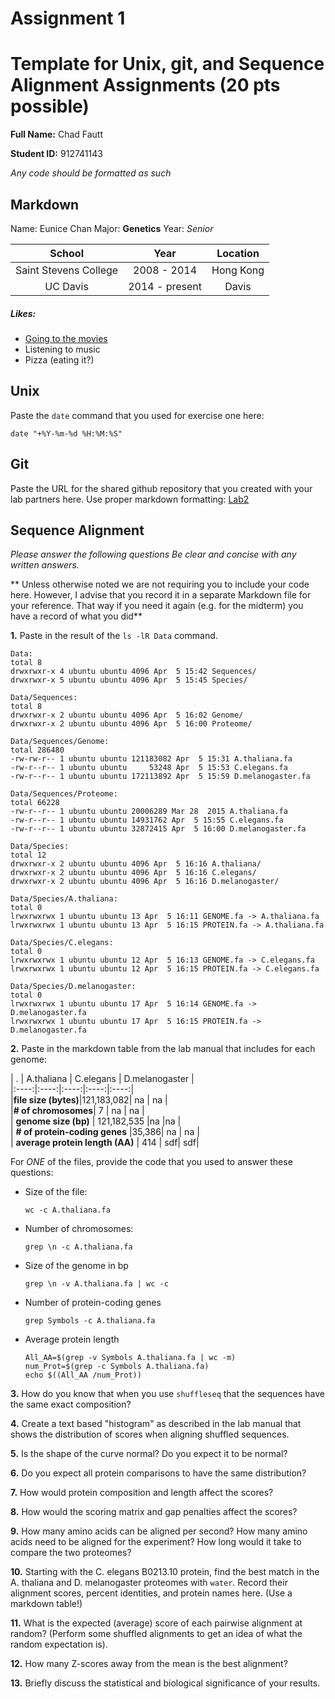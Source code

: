 Assignment 1
==============

# Template for Unix, git, and Sequence Alignment Assignments (20 pts possible)

__Full Name:__ Chad Fautt

__Student ID:__ 912741143

*_Any code should be formatted as such_*

## Markdown

Name: Eunice Chan
Major: **Genetics**
Year: _Senior_

| School | Year | Location |
|:------:|:----:|:--------:|
| Saint Stevens College | 2008 - 2014 | Hong Kong|
| UC Davis | 2014 - present | Davis

##### Likes:
* [Going to the movies](www.moviepass.com)
* Listening to music
* Pizza (eating it?)


## Unix

Paste the `date` command that you used for exercise one here:

    date "+%Y-%m-%d %H:%M:%S"

## Git

Paste the URL for the shared github repository that you created with your lab partners here.  Use proper markdown formatting: [Lab2](https://github.com/geebus77/lab2)




## Sequence Alignment

*_Please answer the following questions Be clear and concise with any written answers._*

** Unless otherwise noted we are not requiring you to include your code here.  However, I advise that you record it in a separate Markdown file for your reference.  That way if you need it again (e.g. for the midterm) you have a record of what you did**

__1.__ Paste in the result of the `ls -lR Data` command.

    Data:
    total 8
    drwxrwxr-x 4 ubuntu ubuntu 4096 Apr  5 15:42 Sequences/
    drwxrwxr-x 5 ubuntu ubuntu 4096 Apr  5 15:45 Species/

    Data/Sequences:
    total 8
    drwxrwxr-x 2 ubuntu ubuntu 4096 Apr  5 16:02 Genome/
    drwxrwxr-x 2 ubuntu ubuntu 4096 Apr  5 16:00 Proteome/

    Data/Sequences/Genome:
    total 286480
    -rw-rw-r-- 1 ubuntu ubuntu 121183082 Apr  5 15:31 A.thaliana.fa
    -rw-r--r-- 1 ubuntu ubuntu     53248 Apr  5 15:53 C.elegans.fa
    -rw-r--r-- 1 ubuntu ubuntu 172113892 Apr  5 15:59 D.melanogaster.fa

    Data/Sequences/Proteome:
    total 66228
    -rw-r--r-- 1 ubuntu ubuntu 20006289 Mar 28  2015 A.thaliana.fa
    -rw-r--r-- 1 ubuntu ubuntu 14931762 Apr  5 15:55 C.elegans.fa
    -rw-r--r-- 1 ubuntu ubuntu 32872415 Apr  5 16:00 D.melanogaster.fa

    Data/Species:
    total 12
    drwxrwxr-x 2 ubuntu ubuntu 4096 Apr  5 16:16 A.thaliana/
    drwxrwxr-x 2 ubuntu ubuntu 4096 Apr  5 16:16 C.elegans/
    drwxrwxr-x 2 ubuntu ubuntu 4096 Apr  5 16:16 D.melanogaster/

    Data/Species/A.thaliana:
    total 0
    lrwxrwxrwx 1 ubuntu ubuntu 13 Apr  5 16:11 GENOME.fa -> A.thaliana.fa
    lrwxrwxrwx 1 ubuntu ubuntu 13 Apr  5 16:15 PROTEIN.fa -> A.thaliana.fa

    Data/Species/C.elegans:
    total 0
    lrwxrwxrwx 1 ubuntu ubuntu 12 Apr  5 16:13 GENOME.fa -> C.elegans.fa
    lrwxrwxrwx 1 ubuntu ubuntu 12 Apr  5 16:15 PROTEIN.fa -> C.elegans.fa

    Data/Species/D.melanogaster:
    total 0
    lrwxrwxrwx 1 ubuntu ubuntu 17 Apr  5 16:14 GENOME.fa -> D.melanogaster.fa
    lrwxrwxrwx 1 ubuntu ubuntu 17 Apr  5 16:15 PROTEIN.fa -> D.melanogaster.fa


__2.__ Paste in the markdown table from the lab manual that includes for each genome:

|  .  | A.thaliana | C.elegans | D.melanogaster |  
|:----:|:----:|:----:|:----:|:----:|  
|**file size (bytes)**|121,183,082|    na  | na     |  
|**# of chromosomes**| 7 | na | na |  
|  **genome size (bp)**  | 121,182,535 |na  |na |  
| **# of protein-coding genes** |35,386| na | na |   
| **average protein length (AA)** | 414 |  sdf|  sdf|

For _ONE_ of the files, provide the code that you used to answer these questions:

* Size of the file:

      wc -c A.thaliana.fa

* Number of chromosomes:

      grep \n -c A.thaliana.fa

* Size of the genome in bp

      grep \n -v A.thaliana.fa | wc -c

* Number of protein-coding genes

      grep Symbols -c A.thaliana.fa

* Average protein length

      All_AA=$(grep -v Symbols A.thaliana.fa | wc -m)
      num_Prot=$(grep -c Symbols A.thaliana.fa)
      echo $((All_AA /num_Prot))


__3.__ How do you know that when you use `shuffleseq` that the sequences have the same exact composition?

__4.__ Create a text based "histogram" as described in the lab manual
that shows the distribution of scores when aligning shuffled sequences.

__5.__ Is the shape of the curve normal? Do you expect it to be normal?

__6.__ Do you expect all protein comparisons to have the same distribution?

__7.__ How would protein composition and length affect the scores?

__8.__ How would the scoring matrix and gap penalties affect the scores?

__9.__ How many amino acids can be aligned per second?  How many amino acids need to be aligned for the experiment?  How long would it take to compare the two proteomes?

__10.__ Starting with the C. elegans B0213.10 protein, find the best
match in the A. thaliana and D. melanogaster proteomes with `water`.
Record their alignment scores, percent identities, and protein names
here.  (Use a markdown table!)

__11.__ What is the expected (average) score of each pairwise alignment
at random? (Perform some shuffled alignments to get an idea of what the
random expectation is).

__12.__ How many Z-scores away from the mean is the best alignment?

__13.__ Briefly discuss the statistical and biological significance of your results.
